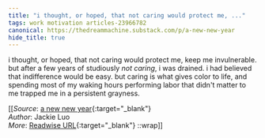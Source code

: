 ```yaml
---
title: "i thought, or hoped, that not caring would protect me, ..."
tags: work motivation articles-23966782
canonical: https://thedreammachine.substack.com/p/a-new-new-year
hide_title: true
---
```


i thought, or hoped, that not caring would protect me, keep me invulnerable. but after a few years of studiously *not caring*, i was drained. i had believed that indifference would be easy. but caring is what gives color to life, and spending most of my waking hours performing labor that didn't matter to me trapped me in a persistent grayness.


[[_Source_: [a new new year](https://thedreammachine.substack.com/p/a-new-new-year){:target="_blank"}<br>
_Author_: Jackie Luo<br>
_More_: [Readwise URL](https://readwise.io/open/468479903){:target="_blank"}
::wrap]]